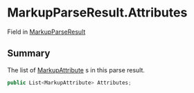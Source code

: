 # MarkupParseResult.Attributes

Field in [MarkupParseResult](/api/csharp/yarn.markup.markupparseresult.md)

## Summary


The list of  <a href="yarn.markup.markupattribute.md">MarkupAttribute</a> s in this parse
result.


```csharp
public List<MarkupAttribute> Attributes;
```

